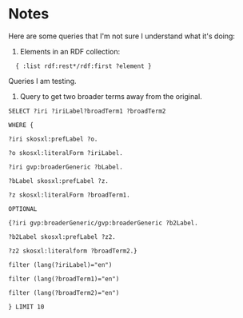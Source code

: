 # Notes 
  

Here are some queries that I'm not sure I understand what it's doing:


1. Elements in an RDF collection:

`  { :list rdf:rest*/rdf:first ?element }`




Queries I am testing.

1. Query to get two broader terms away from the original.

`SELECT ?iri ?iriLabel?broadTerm1 ?broadTerm2 `

`WHERE {`

  `?iri skosxl:prefLabel ?o.`

  `?o skosxl:literalForm ?iriLabel.`

  `?iri gvp:broaderGeneric ?bLabel.`

  `?bLabel skosxl:prefLabel ?z.`

  `?z skosxl:literalForm ?broadTerm1.`

`OPTIONAL` 

  `{?iri gvp:broaderGeneric/gvp:broaderGeneric ?b2Label.`
  
  `?b2Label skosxl:prefLabel ?z2.`
  
  `?z2 skosxl:literalform ?broadTerm2.}`

`filter (lang(?iriLabel)="en")`

`filter (lang(?broadTerm1)="en")`

`filter (lang(?broadTerm2)="en")`

`} LIMIT 10`



